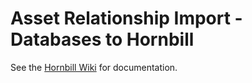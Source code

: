 # Asset Relationship Import - Databases to Hornbill

See the [Hornbill Wiki](https://wiki.hornbill.com/index.php?title=Database_Asset_Relationship_Import) for documentation.
